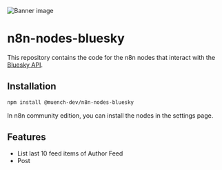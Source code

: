 ![Banner image](https://user-images.githubusercontent.com/10284570/173569848-c624317f-42b1-45a6-ab09-f0ea3c247648.png)

# n8n-nodes-bluesky

This repository contains the code for the n8n nodes that interact with the [Bluesky API](https://docs.bsky.app/docs/category/http-reference).

## Installation

```bash
npm install @muench-dev/n8n-nodes-bluesky
```

In n8n community edition, you can install the nodes in the settings page.

## Features

- List last 10 feed items of Author Feed
- Post

